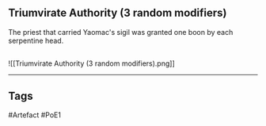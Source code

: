 ## Triumvirate Authority (3 random modifiers)
The priest that carried Yaomac's sigil was granted one boon by each serpentine head.
##
![[Triumvirate Authority (3 random modifiers).png]]

---
## Tags
#Artefact
#PoE1